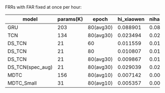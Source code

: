 FRRs with FAR fixed at once per hour:

| model            | params(K) | epoch     | hi_xiaowen | nihao_wenwen |
|------------------|-----------|-----------|------------|--------------|
| GRU              | 203       | 80(avg30) | 0.088901   | 0.083827     |
| TCN              | 134       | 80(avg30) | 0.023494   | 0.029884     |
| DS_TCN           | 21        | 60        | 0.011559   | 0.014190     |
| DS_TCN           | 21        | 80        | 0.010807   | 0.014754     |
| DS_TCN           | 21        | 80(avg30) | 0.009867   | 0.014472     |
| DS_TCN(spec_aug) | 21        | 80(avg30) | 0.029039   | 0.022648     |
| MDTC             | 156       | 80(avg10) | 0.007142   | 0.005920     |
| MDTC_Small       | 31        | 80(avg10) | 0.005357   | 0.005920     |
